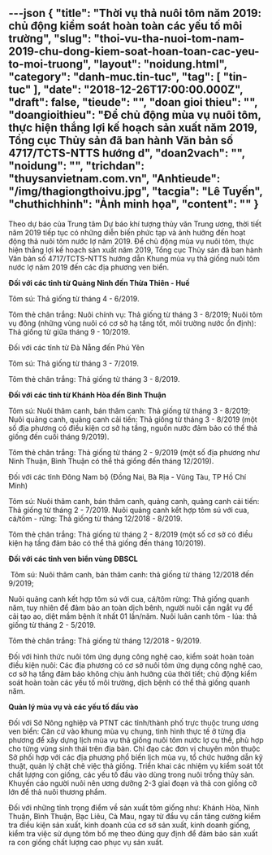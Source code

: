 ---json
{
    "title": "Thời vụ thả nuôi tôm năm 2019: chủ động kiểm soát hoàn toàn các yếu tố môi trường",
    "slug": "thoi-vu-tha-nuoi-tom-nam-2019-chu-dong-kiem-soat-hoan-toan-cac-yeu-to-moi-truong",
    "layout": "noidung.html",
    "category": "danh-muc.tin-tuc",
    "tag": [
        "tin-tuc"
    ],
    "date": "2018-12-26T17:00:00.000Z",
    "draft": false,
    "tieude": "",
    "doan gioi thieu": "",
    "doangioithieu": "Để chủ động mùa vụ nuôi tôm, thực hiện thắng lợi kế hoạch sản xuất năm 2019, Tổng cục Thủy sản đã ban hành Văn bản số 4717/TCTS-NTTS hướng d",
    "doan2vach": "",
    "noidung": "",
    "trichdan": "thuysanvietnam.com.vn",
    "Anhtieude": "/img/thagiongthoivu.jpg",
    "tacgia": "Lê Tuyến",
    "chuthichhinh": "Ảnh minh họa",
    "__content__": ""
}
---
<p>Theo dự báo của Trung t&acirc;m Dự báo khí tượng thủy văn Trung ương, thời ti&ecirc;́t năm 2019 ti&ecirc;́p tục có những di&ecirc;̃n bi&ecirc;́n phức tạp và ảnh hưởng đ&ecirc;́n hoạt đ&ocirc;̣ng thả nu&ocirc;i t&ocirc;m nước lợ năm 2019. Để chủ động m&ugrave;a vụ nu&ocirc;i t&ocirc;m, thực hiện thắng lợi kế hoạch sản xuất năm 2019, Tổng cục Thủy sản đ&atilde; ban h&agrave;nh Văn bản số 4717/TCTS-NTTS hướng dẫn Khung m&ugrave;a vụ thả giống nu&ocirc;i t&ocirc;m nước lợ năm 2019 đến c&aacute;c địa phương ven biển.</p>

<p><strong>Đối với c&aacute;c tỉnh từ Quảng Ninh đến Thừa Thi&ecirc;n - Huế</strong></p>

<p>T&ocirc;m s&uacute;: Thả giống từ th&aacute;ng 4 - 6/2019.</p>

<p>T&ocirc;m thẻ ch&acirc;n trắng: Nu&ocirc;i ch&iacute;nh vụ: Thả giống từ th&aacute;ng 3 - 8/2019; Nu&ocirc;i t&ocirc;m vụ đ&ocirc;ng (những v&ugrave;ng nu&ocirc;i c&oacute; cơ sở hạ tầng tốt, m&ocirc;i trường nước ổn định): Thả giống từ giữa th&aacute;ng 9 - 10/2019.</p>

<p>Đối với c&aacute;c tỉnh từ Đ&agrave; Nẵng đến Ph&uacute; Y&ecirc;n</p>

<p>T&ocirc;m s&uacute;: Thả giống từ th&aacute;ng 3 - 7/2019.</p>

<p>T&ocirc;m thẻ ch&acirc;n trắng: Thả giống từ th&aacute;ng 3 - 8/2019.</p>

<p><strong>Đối với c&aacute;c tỉnh từ Kh&aacute;nh H&ograve;a đến B&igrave;nh Thuận</strong></p>

<p>T&ocirc;m s&uacute;:&nbsp;Nu&ocirc;i th&acirc;m canh, b&aacute;n th&acirc;m canh: Thả giống từ th&aacute;ng 3 - 8/2019; Nu&ocirc;i quảng canh, quảng canh cải tiến: Thả giống từ th&aacute;ng 3 - 8/2019 (một số địa phương c&oacute; điều kiện cơ sở hạ tầng, nguồn nước đảm bảo c&oacute; thể thả giống đến cuối th&aacute;ng 9/2019).</p>

<p>T&ocirc;m thẻ ch&acirc;n trắng:&nbsp;Thả giống từ th&aacute;ng 2 - 9/2019 (một số địa phương như Ninh Thuận, B&igrave;nh Thuận c&oacute; thể thả giống đến th&aacute;ng 12/2019).</p>

<p>Đối với c&aacute;c tỉnh Đ&ocirc;ng Nam bộ&nbsp;(Đồng Nai, B&agrave; Rịa - Vũng T&agrave;u, TP Hồ Ch&iacute; Minh)</p>

<p>T&ocirc;m s&uacute;:&nbsp;Nu&ocirc;i th&acirc;m canh, b&aacute;n th&acirc;m canh, quảng canh, quảng canh cải tiến: Thả giống từ th&aacute;ng 2 - 7/2019. Nu&ocirc;i quảng canh kết hợp t&ocirc;m s&uacute; với cua, c&aacute;/t&ocirc;m - rừng: Thả giống từ th&aacute;ng 12/2018 - 8/2019.</p>

<p>T&ocirc;m thẻ ch&acirc;n trắng: Thả giống từ th&aacute;ng 2 - 8/2019 (một số cơ sở c&oacute; điều kiện hạ tầng đảm bảo c&oacute; thể thả giống đến th&aacute;ng 10/2019).</p>

<p><strong>Đối với c&aacute;c tỉnh ven biển v&ugrave;ng ĐBSCL</strong></p>

<p>&nbsp;T&ocirc;m s&uacute;:&nbsp;Nu&ocirc;i th&acirc;m canh, b&aacute;n th&acirc;m canh: thả giống từ th&aacute;ng 12/2018 đ&ecirc;́n 9/2019;</p>

<p>Nu&ocirc;i quảng canh kết hợp t&ocirc;m s&uacute; với cua, c&aacute;/t&ocirc;m rừng: Thả giống quanh năm, tuy nhi&ecirc;n đ&ecirc;̉ đảm bảo an toàn dịch b&ecirc;nh, người nu&ocirc;i c&acirc;̀n ngắt vụ đ&ecirc;̉ cải tạo ao, di&ecirc;̣t m&acirc;̀m b&ecirc;̣nh ít nh&acirc;́t 01 l&acirc;̀n/năm. Nu&ocirc;i lu&acirc;n canh t&ocirc;m - l&uacute;a: thả giống từ th&aacute;ng 2 - 5/2019.</p>

<p>T&ocirc;m thẻ ch&acirc;n trắng: Thả giống từ th&aacute;ng 12/2018 - 9/2019.</p>

<p>Đối với h&igrave;nh thức nu&ocirc;i t&ocirc;m ứng dụng c&ocirc;ng ngh&ecirc;̣ cao, ki&ecirc;̉m soát hoàn toàn đi&ecirc;̀u ki&ecirc;̣n nu&ocirc;i: Các địa phương có cơ sở nu&ocirc;i t&ocirc;m ứng dụng c&ocirc;ng ngh&ecirc;̣ cao, cơ sở hạ t&acirc;̀ng đảm bảo kh&ocirc;ng chịu ảnh hưởng của thời ti&ecirc;́t; chủ đ&ocirc;̣ng ki&ecirc;̉m soát hoàn toàn các y&ecirc;́u t&ocirc;́ m&ocirc;i trường, dịch b&ecirc;̣nh có th&ecirc;̉ thả gi&ocirc;́ng quanh năm.</p>

<p><strong>Quản l&yacute; m&ugrave;a vụ v&agrave; c&aacute;c yếu tố&nbsp;đầu v&agrave;o</strong></p>

<p>Đối với Sở N&ocirc;ng nghi&ecirc;̣p và PTNT c&aacute;c tỉnh/th&agrave;nh phố trực thuộc trung ương ven biển: Căn cứ v&agrave;o khung m&ugrave;a vụ chung, t&igrave;nh h&igrave;nh thực tế ở từng địa phương để x&acirc;y dựng lịch m&ugrave;a vụ thả giống nu&ocirc;i t&ocirc;m nước lợ cụ thể, ph&ugrave; hợp cho từng v&ugrave;ng sinh th&aacute;i tr&ecirc;n địa b&agrave;n. Chỉ đạo c&aacute;c đơn vị chuy&ecirc;n m&ocirc;n thuộc Sở phối hợp với c&aacute;c địa phương phổ biến lịch m&ugrave;a vụ, tổ chức hướng dẫn kỹ thuật, quản l&yacute; chặt chẽ việc thả giống. Triển khai c&aacute;c nhiệm vụ kiểm so&aacute;t tốt chất lượng con giống, c&aacute;c yếu tố đầu v&agrave;o d&ugrave;ng trong nu&ocirc;i trồng thủy sản. Khuyến c&aacute;o người nu&ocirc;i n&ecirc;n ương dưỡng 2-3 giai đoạn v&agrave; thả con giống cỡ lớn để thả nu&ocirc;i thương phẩm.</p>

<p>Đối với những tỉnh trọng điểm về sản xuất t&ocirc;m giống như: Kh&aacute;nh H&ograve;a, Ninh Thuận, B&igrave;nh Thuận, Bạc Li&ecirc;u, C&agrave; Mau, ngay từ đầu vụ cần tăng cường kiểm tra điều kiện sản xuất, kinh doanh của cơ sở sản xuất, kinh doanh giống, kiểm tra việc sử dụng t&ocirc;m bố mẹ theo đ&uacute;ng quy định để đảm bảo sản xuất ra con giống chất lượng cao phục vụ sản xuất.</p>
